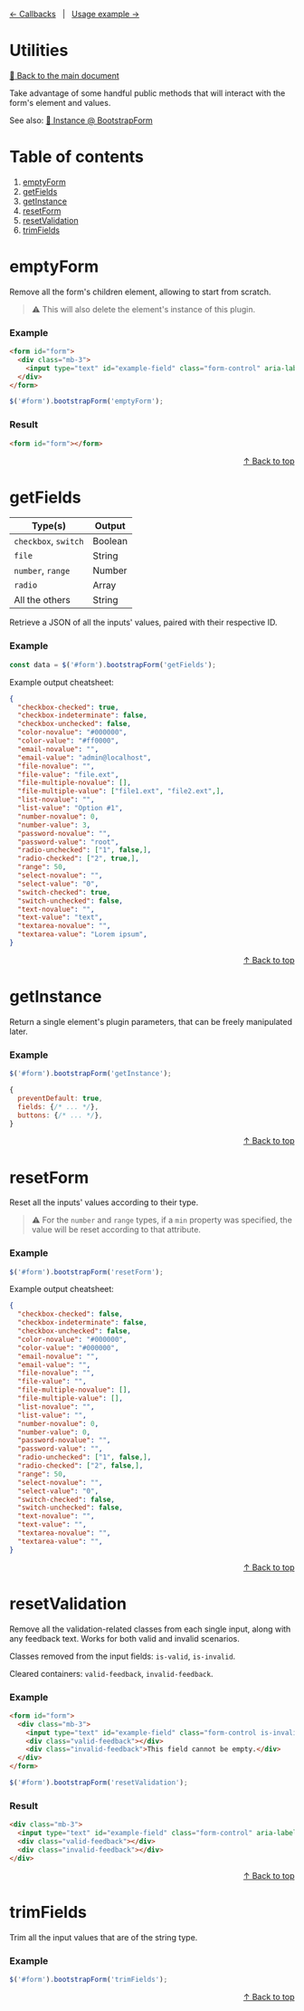 [&#8592; Callbacks](CALLBACKS.md) &nbsp; | &nbsp; [Usage example &#8594;](EXAMPLE.md)

# Utilities

[:link: Back to the main document](../../../)

Take advantage of some handful public methods that will interact with the form's element and values.

See also: [:link: Instance @ BootstrapForm](../../../#instance)

# Table of contents

1. [emptyForm](#emptyform)
2. [getFields](#getfields)
3. [getInstance](#getinstance)
4. [resetForm](#resetform)
5. [resetValidation](#resetvalidation)
6. [trimFields](#trimfields)

# emptyForm

Remove all the form's children element, allowing to start from scratch.

> :warning: This will also delete the element's instance of this plugin.

### Example

```html
<form id="form">
  <div class="mb-3">
    <input type="text" id="example-field" class="form-control" aria-label="example-field">
  </div>
</form>
```

```js
$('#form').bootstrapForm('emptyForm');
```

### Result

```html
<form id="form"></form>
```

<div align="right"><a href="#utilities">&#8593; Back to top</a></div>

# getFields

| Type(s)              | Output  |
| -------------------- | ------- |
| `checkbox`, `switch` | Boolean |
| `file`               | String  |
| `number`, `range`    | Number  |
| `radio`              | Array   |
| All the others       | String  |

Retrieve a JSON of all the inputs' values, paired with their respective ID.

### Example

```js
const data = $('#form').bootstrapForm('getFields');
```

Example output cheatsheet:

```json
{
  "checkbox-checked": true,
  "checkbox-indeterminate": false,
  "checkbox-unchecked": false,
  "color-novalue": "#000000",
  "color-value": "#ff0000",
  "email-novalue": "",
  "email-value": "admin@localhost",
  "file-novalue": "",
  "file-value": "file.ext",
  "file-multiple-novalue": [],
  "file-multiple-value": ["file1.ext", "file2.ext",],
  "list-novalue": "",
  "list-value": "Option #1",
  "number-novalue": 0,
  "number-value": 3,
  "password-novalue": "",
  "password-value": "root",
  "radio-unchecked": ["1", false,],
  "radio-checked": ["2", true,],
  "range": 50,
  "select-novalue": "",
  "select-value": "0",
  "switch-checked": true,
  "switch-unchecked": false,
  "text-novalue": "",
  "text-value": "text",
  "textarea-novalue": "",
  "textarea-value": "Lorem ipsum",
}
```

<div align="right"><a href="#utilities">&#8593; Back to top</a></div>

# getInstance

Return a single element's plugin parameters, that can be freely manipulated later.

### Example

```js
$('#form').bootstrapForm('getInstance');
```

```js
{
  preventDefault: true,
  fields: {/* ... */},
  buttons: {/* ... */},
}
```

<div align="right"><a href="#utilities">&#8593; Back to top</a></div>

# resetForm

Reset all the inputs' values according to their type.

> :warning: For the `number` and `range` types, if a `min` property was specified, the value will be reset according to that attribute.

### Example

```js
$('#form').bootstrapForm('resetForm');
```

Example output cheatsheet:

```json
{
  "checkbox-checked": false,
  "checkbox-indeterminate": false,
  "checkbox-unchecked": false,
  "color-novalue": "#000000",
  "color-value": "#000000",
  "email-novalue": "",
  "email-value": "",
  "file-novalue": "",
  "file-value": "",
  "file-multiple-novalue": [],
  "file-multiple-value": [],
  "list-novalue": "",
  "list-value": "",
  "number-novalue": 0,
  "number-value": 0,
  "password-novalue": "",
  "password-value": "",
  "radio-unchecked": ["1", false,],
  "radio-checked": ["2", false,],
  "range": 50,
  "select-novalue": "",
  "select-value": "0",
  "switch-checked": false,
  "switch-unchecked": false,
  "text-novalue": "",
  "text-value": "",
  "textarea-novalue": "",
  "textarea-value": "",
}
```

<div align="right"><a href="#utilities">&#8593; Back to top</a></div>

# resetValidation

Remove all the validation-related classes from each single input, along with any feedback text. Works for both valid and invalid scenarios.

Classes removed from the input fields: `is-valid`, `is-invalid`.

Cleared containers: `valid-feedback`, `invalid-feedback`.

### Example

```html
<form id="form">
  <div class="mb-3">
    <input type="text" id="example-field" class="form-control is-invalid" aria-label="example-field">
    <div class="valid-feedback"></div>
    <div class="invalid-feedback">This field cannot be empty.</div>
  </div>
</form>
```

```js
$('#form').bootstrapForm('resetValidation');
```

### Result

```html
<div class="mb-3">
  <input type="text" id="example-field" class="form-control" aria-label="example-field">
  <div class="valid-feedback"></div>
  <div class="invalid-feedback"></div>
</div>
```

<div align="right"><a href="#utilities">&#8593; Back to top</a></div>

# trimFields

Trim all the input values that are of the string type.

### Example

```js
$('#form').bootstrapForm('trimFields');
```

<div align="right"><a href="#utilities">&#8593; Back to top</a></div>
